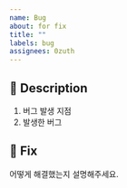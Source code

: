 ```yaml
---
name: Bug
about: for fix
title: ""
labels: bug
assignees: 0zuth
---
```


## 📄 Description

1. 버그 발생 지점
2. 발생한 버그

## 🐞 Fix

어떻게 해결했는지 설명해주세요.
